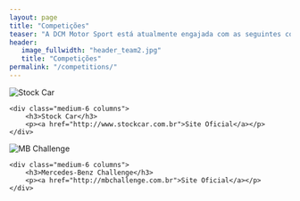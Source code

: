 ```yaml
---
layout: page
title: "Competições"
teaser: "A DCM Motor Sport está atualmente engajada com as seguintes competições:"
header:
   image_fullwidth: "header_team2.jpg"
   title: "Competições"
permalink: "/competitions/"
---
```


<div class="row t60">
    <div class="medium-6 columns">
        <img src="{{ site.urlimg }}stock_car_competition.jpg" alt="Stock Car">
    </div>

    <div class="medium-6 columns">
        <h3>Stock Car</h3>
        <p><a href="http://www.stockcar.com.br">Site Oficial</a></p>
    </div>
</div>


<div class="row t60">
    <div class="medium-6 columns">
        <img src="{{ site.urlimg }}mb_challenge_competition.jpg" alt="MB Challenge">
    </div>

    <div class="medium-6 columns">
        <h3>Mercedes-Benz Challenge</h3>
        <p><a href="http://mbchallenge.com.br">Site Oficial</a></p>
    </div>
</div>

